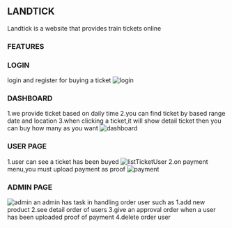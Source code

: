 
## LANDTICK 
Landtick is a website that provides train tickets online

### FEATURES


### LOGIN
login and register for buying a ticket
![login](https://user-images.githubusercontent.com/58875585/92963006-00940e80-f49c-11ea-880b-a9c5a18940cf.png)

### DASHBOARD
 1.we provide ticket based on daily time
 2.you can find ticket by based range date and location 
 3.when clicking a ticket,it will show detail ticket then you can buy how many as you want
![dashboard](https://user-images.githubusercontent.com/58875585/92963695-15bd6d00-f49d-11ea-813d-e80168d4f784.png)

### USER PAGE
 1.user can see a ticket has been buyed 
 ![listTicketUser](https://user-images.githubusercontent.com/58875585/92964963-2a026980-f49f-11ea-9867-9ccb972466d4.png)
 2.on payment menu,you must upload payment as proof
 ![payment](https://user-images.githubusercontent.com/58875585/92965814-a9446d00-f4a0-11ea-881c-e7060b48f9a0.png)
 
### ADMIN PAGE
  ![admin](https://user-images.githubusercontent.com/58875585/92966642-1c9aae80-f4a2-11ea-9b25-ca491f5540ec.png)
  an admin has task in handling order user such as
  1.add new product
  2.see detail order of users
  3.give an approval order when a user has been uploaded proof of payment
  4.delete order user
  
  




